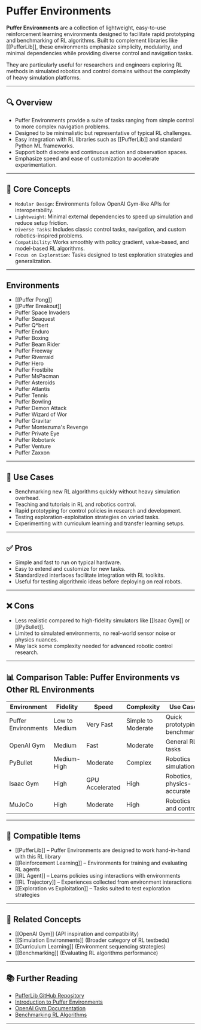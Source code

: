 # Puffer Environments

**Puffer Environments** are a collection of lightweight, easy-to-use reinforcement learning environments designed to facilitate rapid prototyping and benchmarking of RL algorithms. Built to complement libraries like [[PufferLib]], these environments emphasize simplicity, modularity, and minimal dependencies while providing diverse control and navigation tasks.

They are particularly useful for researchers and engineers exploring RL methods in simulated robotics and control domains without the complexity of heavy simulation platforms.

---

## 🔍 Overview

- Puffer Environments provide a suite of tasks ranging from simple control to more complex navigation problems.  
- Designed to be minimalistic but representative of typical RL challenges.  
- Easy integration with RL libraries such as [[PufferLib]] and standard Python ML frameworks.  
- Support both discrete and continuous action and observation spaces.  
- Emphasize speed and ease of customization to accelerate experimentation.  

---

## 🧠 Core Concepts

- `Modular Design`: Environments follow OpenAI Gym-like APIs for interoperability.  
- `Lightweight`: Minimal external dependencies to speed up simulation and reduce setup friction.  
- `Diverse Tasks`: Includes classic control tasks, navigation, and custom robotics-inspired problems.  
- `Compatibility`: Works smoothly with policy gradient, value-based, and model-based RL algorithms.  
- `Focus on Exploration`: Tasks designed to test exploration strategies and generalization.  

---

## Environments

- [[Puffer Pong]]
- [[Puffer Breakout]]
- Puffer Space Invaders
- Puffer Seaquest
- Puffer Q*bert
- Puffer Enduro
- Puffer Boxing
- Puffer Beam Rider
- Puffer Freeway
- Puffer Riverraid
- Puffer Hero
- Puffer Frostbite
- Puffer MsPacman
- Puffer Asteroids
- Puffer Atlantis
- Puffer Tennis
- Puffer Bowling
- Puffer Demon Attack
- Puffer Wizard of Wor
- Puffer Gravitar
- Puffer Montezuma's Revenge
- Puffer Private Eye
- Puffer Robotank
- Puffer Venture
- Puffer Zaxxon

---

## 🧰 Use Cases

- Benchmarking new RL algorithms quickly without heavy simulation overhead.  
- Teaching and tutorials in RL and robotics control.  
- Rapid prototyping for control policies in research and development.  
- Testing exploration-exploitation strategies on varied tasks.  
- Experimenting with curriculum learning and transfer learning setups.  

---

## ✅ Pros

- Simple and fast to run on typical hardware.  
- Easy to extend and customize for new tasks.  
- Standardized interfaces facilitate integration with RL toolkits.  
- Useful for testing algorithmic ideas before deploying on real robots.  

---

## ❌ Cons

- Less realistic compared to high-fidelity simulators like [[Isaac Gym]] or [[PyBullet]].  
- Limited to simulated environments, no real-world sensor noise or physics nuances.  
- May lack some complexity needed for advanced robotic control research.  

---

## 📊 Comparison Table: Puffer Environments vs Other RL Environments

| Environment       | Fidelity       | Speed          | Complexity    | Use Case                    | Integration             |
|-------------------|----------------|----------------|---------------|-----------------------------|-------------------------|
| Puffer Environments | Low to Medium | Very Fast      | Simple to Moderate | Quick prototyping, benchmarks | [[PufferLib]], Gym API  |
| OpenAI Gym        | Medium         | Fast           | Moderate      | General RL tasks             | Wide RL support          |
| PyBullet          | Medium-High    | Moderate       | Complex       | Robotics simulation          | Robotics-focused RL      |
| Isaac Gym         | High           | GPU Accelerated| High          | Robotics, physics-accurate   | Deep RL, robotics        |
| MuJoCo            | High           | Moderate       | High          | Robotics and control         | Research-grade RL        |

---

## 🔧 Compatible Items

- [[PufferLib]] – Puffer Environments are designed to work hand-in-hand with this RL library  
- [[Reinforcement Learning]] – Environments for training and evaluating RL agents  
- [[RL Agent]] – Learns policies using interactions with environments  
- [[RL Trajectory]] – Experiences collected from environment interactions  
- [[Exploration vs Exploitation]] – Tasks suited to test exploration strategies  

---

## 🔗 Related Concepts

- [[OpenAI Gym]] (API inspiration and compatibility)  
- [[Simulation Environments]] (Broader category of RL testbeds)  
- [[Curriculum Learning]] (Environment sequencing strategies)  
- [[Benchmarking]] (Evaluating RL algorithms performance)  

---

## 📚 Further Reading

- [PufferLib GitHub Repository](https://github.com/ikostrikov/pufferlib)  
- [Introduction to Puffer Environments](https://github.com/ikostrikov/pufferlib#environments)  
- [OpenAI Gym Documentation](https://gym.openai.com/docs/)  
- [Benchmarking RL Algorithms](https://arxiv.org/abs/1802.09464)  

---
